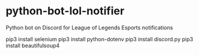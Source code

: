 # python-bot-lol-notifier
Python bot on Discord for League of Legends Esports notifications

pip3 install selenium
pip3 install python-dotenv
pip3 install discord.py
pip3 install beautifulsoup4